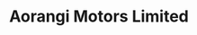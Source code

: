 ---
title: "Aorangi Motors Limited"
url: /pleasant-point/aorangi-motors-limited/
shop: Allgemein
---